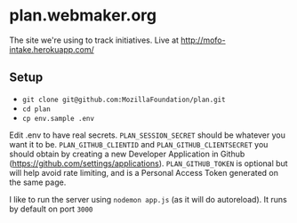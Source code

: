 # plan.webmaker.org

The site we're using to track initiatives. Live at http://mofo-intake.herokuapp.com/

## Setup

* `git clone git@github.com:MozillaFoundation/plan.git`
* `cd plan`
* `cp env.sample .env`

Edit .env to have real secrets.  `PLAN_SESSION_SECRET` should be whatever you want it to be.
`PLAN_GITHUB_CLIENTID` and `PLAN_GITHUB_CLIENTSECRET` you should obtain by creating a new Developer Application in Github (https://github.com/settings/applications).  `PLAN_GITHUB_TOKEN` is optional but will help avoid rate limiting, and is a Personal Access Token generated on the same page.

I like to run the server using `nodemon app.js` (as it will do autoreload).  It runs by default on port `3000`
